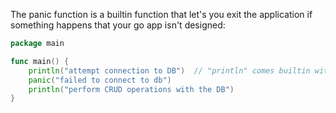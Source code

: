The panic function is a builtin function that let's you exit the application if something happens that your
go app isn't designed:

```go
package main

func main() {
    println("attempt connection to DB")  // "println" comes builtin with golang, it is a more basic versio of fmt.Println()
    panic("failed to connect to db")
    println("perform CRUD operations with the DB")
}
```

